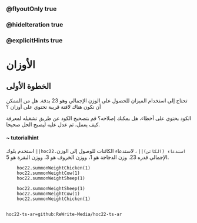 ### @flyoutOnly true
### @hideIteration true
### @explicitHints true


# الأوزان

## الخطوة الأولى
تحتاج إلى استخدام الميزان للحصول على الوزن الإجمالي وهو 23 بدقة. هل من الممكن أن تكون هناك لافتة قريبة تحتوي على أوزان ؟

الكود يحتوي على أخطاء، هل يمكنك إصلاحه؟ قم بتصحيح الكود عن طريق تشغيله لمعرفة كيف يعمل، ثم عدل عليه ليصبح الحل صحيحا.

#### ~ tutorialhint  
استخدم بلوك ``||hoc22.استدعاء (الكائن)||`` ، لاستدعاء الكائنات للوصول إلى الوزن الإجمالي قدره 23. وزن الدجاجة هو 1، ووزن الخروف هو 3، ووزن البقرة هو 5.



```ghost
    hoc22.summonWeightChicken(1)
    hoc22.summonWeightCow(1)
    hoc22.summonWeightSheep(1)
```
```template
    hoc22.summonWeightSheep(1)
    hoc22.summonWeightCow(1)
    hoc22.summonWeightChicken(1)
      
```
```package
hoc22-ts-ar=github:ReWrite-Media/hoc22-ts-ar
```